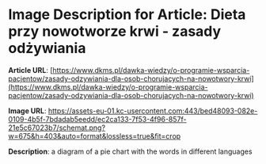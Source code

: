 # Image Description for Article: Dieta przy nowotworze krwi - zasady odżywiania
**Article URL**: [https://www.dkms.pl/dawka-wiedzy/o-programie-wsparcia-pacjentow/zasady-odzywiania-dla-osob-chorujacych-na-nowotwory-krwi](https://www.dkms.pl/dawka-wiedzy/o-programie-wsparcia-pacjentow/zasady-odzywiania-dla-osob-chorujacych-na-nowotwory-krwi)

**Image URL**: https://assets-eu-01.kc-usercontent.com:443/bed48093-082e-0109-4b5f-7bdadab5eedd/ec2ca133-7f53-4f96-857f-21e5c67023b7/schemat.png?w=675&h=403&auto=format&lossless=true&fit=crop

**Description**: a diagram of a pie chart with the words in different languages
